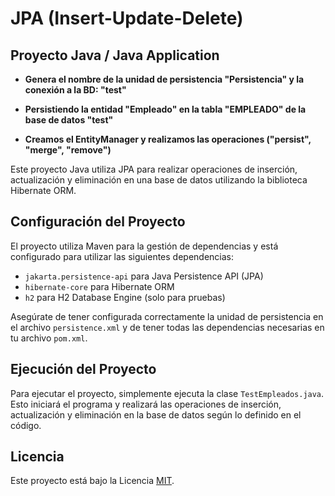# JPA (Insert-Update-Delete)

## Proyecto Java / Java Application

- **Genera el nombre de la unidad de persistencia "Persistencia" y la conexión a la BD: "test"**

- **Persistiendo la entidad "Empleado" en la tabla "EMPLEADO" de la base de datos "test"**

- **Creamos el EntityManager y realizamos las operaciones ("persist", "merge", "remove")**

Este proyecto Java utiliza JPA para realizar operaciones de inserción, actualización y eliminación en una base de datos utilizando la biblioteca Hibernate ORM.

## Configuración del Proyecto

El proyecto utiliza Maven para la gestión de dependencias y está configurado para utilizar las siguientes dependencias:

- `jakarta.persistence-api` para Java Persistence API (JPA)
- `hibernate-core` para Hibernate ORM
- `h2` para H2 Database Engine (solo para pruebas)

Asegúrate de tener configurada correctamente la unidad de persistencia en el archivo `persistence.xml` y de tener todas las dependencias necesarias en tu archivo `pom.xml`.

## Ejecución del Proyecto

Para ejecutar el proyecto, simplemente ejecuta la clase `TestEmpleados.java`. Esto iniciará el programa y realizará las operaciones de inserción, actualización y eliminación en la base de datos según lo definido en el código.

## Licencia

Este proyecto está bajo la Licencia [MIT](LICENSE).

